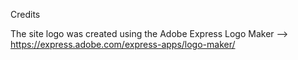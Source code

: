Credits

The site logo was created using the Adobe Express Logo Maker --> https://express.adobe.com/express-apps/logo-maker/

